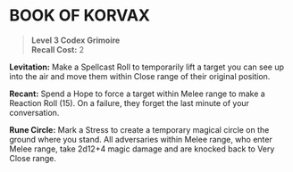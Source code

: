 ﻿# BOOK OF KORVAX

> **Level 3 Codex Grimoire**  
> **Recall Cost:** 2

**Levitation:** Make a Spellcast Roll to temporarily lift a target you can see up into the air and move them within Close range of their original position.

**Recant:** Spend a Hope to force a target within Melee range to make a Reaction Roll (15). On a failure, they forget the last minute of your conversation.

**Rune Circle:** Mark a Stress to create a temporary magical circle on the ground where you stand. All adversaries within Melee range, who enter Melee range, take 2d12+4 magic damage and are knocked back to Very Close range.
